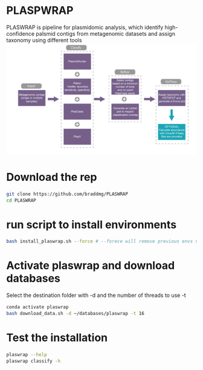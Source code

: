 # PLASPWRAP
PLASWRAP is pipeline for plasmidomic analysis, which identify high-confidence palsmid contigs from metagenomic datasets and assign taxonomy using different tools
![PLASWRAP flow](https://raw.githubusercontent.com/braddmg/images/main/plaswrap_flow.png)

# Download the rep
```bash
git clone https://github.com/braddmg/PLASWRAP
cd PLASWRAP
```
# run script to install environments

```bash
bash install_plaswrap.sh --force # --forece will remove previous envs named as the next: anvio-8, plasx, platon, plasclass and hotspot to create new ones
```
# Activate plaswrap and download databases
Select the destination folder with -d and the number of threads to use -t
```bash
conda activate plaswrap
bash download_data.sh -d ~/databases/plaswrap -t 16
```
# Test the installation 
```bash
plaswrap --help
plaswrap classify -h
```

